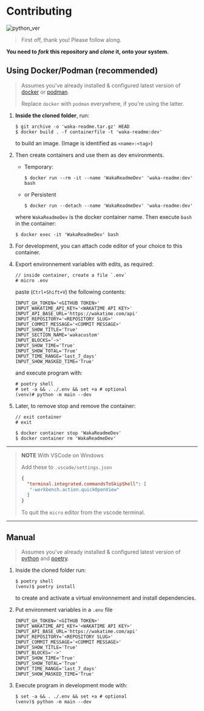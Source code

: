 # Contributing

![python_ver](https://img.shields.io/badge/python-%5E3.10-blue.svg)

> First off, thank you! Please follow along.

**You need to _fork_ this repository and _clone_ it, onto your system.**

## Using Docker/Podman (recommended)

> Assumes you've already installed & configured latest version of [docker](https://www.docker.com/) or [podman](https://podman.io/).
>
> Replace `docker` with `podman` everywhere, if you're using the latter.

1. **Inside the cloned folder**, run:

   ```console
   $ git archive -o 'waka-readme.tar.gz' HEAD
   $ docker build . -f containerfile -t 'waka-readme:dev'
   ```

   to build an image. (Image is identified as `<name>:<tag>`)

2. Then create containers and use them as dev environments.

   - Temporary:

     ```console
     $ docker run --rm -it --name 'WakaReadmeDev' 'waka-readme:dev' bash
     ```

   - or Persistent

     ```console
     $ docker run --detach --name 'WakaReadmeDev' 'waka-readme:dev'
     ```

   where `WakaReadmeDev` is the docker container name. Then execute `bash` in the container:

     ```console
     $ docker exec -it 'WakaReadmeDev' bash
     ```

3. For development, you can attach code editor of your choice to this container.
4. Export environnement variables with edits, as required:

   ```console
   // inside container, create a file `.env`
   # micro .env
   ```

   paste (`Ctrl+Shift+V`) the following contents:

   ```env
   INPUT_GH_TOKEN='<GITHUB TOKEN>'
   INPUT_WAKATIME_API_KEY='<WAKATIME API KEY>'
   INPUT_API_BASE_URL='https://wakatime.com/api'
   INPUT_REPOSITORY='<REPOSITORY SLUG>'
   INPUT_COMMIT_MESSAGE='<COMMIT MESSAGE>'
   INPUT_SHOW_TITLE='True'
   INPUT_SECTION_NAME='wakacustom'
   INPUT_BLOCKS='->'
   INPUT_SHOW_TIME='True'
   INPUT_SHOW_TOTAL='True'
   INPUT_TIME_RANGE='last_7_days'
   INPUT_SHOW_MASKED_TIME='True'
   ```

   and execute program with:

   ```console
   # poetry shell
   # set -a && . ./.env && set +a # optional
   (venv)# python -m main --dev
   ```

5. Later, to remove stop and remove the container:

   ```console
   // exit container
   # exit

   $ docker container stop 'WakaReadmeDev'
   $ docker container rm 'WakaReadmeDev'
   ```

---

> **NOTE** With VSCode on Windows
>
> Add these to `.vscode/settings.json`
>
> ```json
> {
>   "terminal.integrated.commandsToSkipShell": [
>    "-workbench.action.quickOpenView"
>   ]
> }
> ```
>
> To quit the `micro` editor from the vscode terminal.

---

## Manual

> Assumes you've already installed & configured latest version of [python](https://www.python.org/) and [poetry](https://python-poetry.org/).

1. Inside the cloned folder run:

   ```console
   $ poetry shell
   (venv)$ poetry install
   ```

   to create and activate a virtual environnement and install dependencies.

2. Put environment variables in a `.env` file

   ```env
   INPUT_GH_TOKEN='<GITHUB TOKEN>'
   INPUT_WAKATIME_API_KEY='<WAKATIME API KEY>'
   INPUT_API_BASE_URL='https://wakatime.com/api'
   INPUT_REPOSITORY='<REPOSITORY SLUG>'
   INPUT_COMMIT_MESSAGE='<COMMIT MESSAGE>'
   INPUT_SHOW_TITLE='True'
   INPUT_BLOCKS='->'
   INPUT_SHOW_TIME='True'
   INPUT_SHOW_TOTAL='True'
   INPUT_TIME_RANGE='last_7_days'
   INPUT_SHOW_MASKED_TIME='True'
   ```

3. Execute program in development mode with:

   ```console
   $ set -a && . ./.env && set +a # optional
   (venv)$ python -m main --dev
   ```
